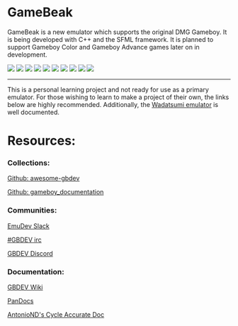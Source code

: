 # GameBeak
GameBeak is a new emulator which supports the original DMG Gameboy. It is being developed with C++ and the SFML framework.
It is planned to support Gameboy Color and Gameboy Advance games later on in development.

![ ](https://github.com/Daniel-McCarthy/GameBeak/blob/master/Preview%20Images/GameBeak%20Preview-1.png)
![ ](https://github.com/Daniel-McCarthy/GameBeak/blob/master/Preview%20Images/GameBeak%20Preview-2.png)
![ ](https://github.com/Daniel-McCarthy/GameBeak/blob/master/Preview%20Images/GameBeak%20Preview-11.png)
![ ](https://github.com/Daniel-McCarthy/GameBeak/blob/master/Preview%20Images/GameBeak%20Preview-12.png)
![ ](https://github.com/Daniel-McCarthy/GameBeak/blob/master/Preview%20Images/GameBeak%20Preview-3.png)
![ ](https://github.com/Daniel-McCarthy/GameBeak/blob/master/Preview%20Images/GameBeak%20Preview-4.png)
![ ](https://github.com/Daniel-McCarthy/GameBeak/blob/master/Preview%20Images/GameBeak%20Preview-9.png)
![ ](https://github.com/Daniel-McCarthy/GameBeak/blob/master/Preview%20Images/GameBeak%20Preview-10.png)
![ ](https://github.com/Daniel-McCarthy/GameBeak/blob/master/Preview%20Images/GameBeak%20Preview-5.png)
![ ](https://github.com/Daniel-McCarthy/GameBeak/blob/master/Preview%20Images/GameBeak%20Preview-6.png)

---
This is a personal learning project and not ready for use as a primary emulator.
For those wishing to learn to make a project of their own, the links below are highly
recommended. Additionally, the [Wadatsumi emulator](https://github.com/mehcode/wadatsumi) is well documented.

# Resources:

### Collections:
[Github: awesome-gbdev](https://github.com/avivace/awesome-gbdev)

[Github: gameboy_documentation](https://github.com/h3nnn4n/gameboy_documentation)

### Communities:
[EmuDev Slack](https://emudev.slack.com/)

[#GBDEV irc](https://kiwiirc.com/client/irc.efnet.org/gbdev)

[GBDEV Discord](https://discord.gg/gpBxq85)

### Documentation:
[GBDEV Wiki](http://gbdev.gg8.se/wiki/articles/Main_Page)

[PanDocs](http://bgb.bircd.org/pandocs.htm)

[AntonioND's Cycle Accurate Doc](https://github.com/AntonioND/giibiiadvance/blob/master/docs/TCAGBD.pdf)
